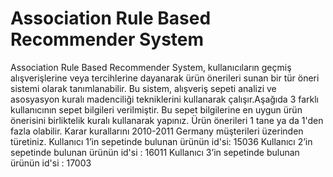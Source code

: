 # Association Rule Based Recommender System
Association Rule Based Recommender System, kullanıcıların geçmiş alışverişlerine veya tercihlerine dayanarak ürün önerileri sunan bir tür öneri sistemi olarak tanımlanabilir. Bu sistem, alışveriş sepeti analizi ve asosyasyon kuralı madenciliği tekniklerini kullanarak çalışır.Aşağıda 3 farklı kullanıcının sepet bilgileri verilmiştir. Bu sepet bilgilerine en uygun ürün önerisini birliktelik kuralı kullanarak yapınız. Ürün önerileri 1 tane ya da 1'den fazla olabilir. Karar kurallarını 2010-2011 Germany müşterileri üzerinden türetiniz.
Kullanıcı 1’in sepetinde bulunan ürünün id'si: 15036
Kullanıcı 2’in sepetinde bulunan ürünün id'si : 16011
Kullanıcı 3’in sepetinde bulunan ürünün id'si : 17003
